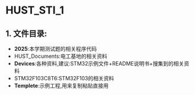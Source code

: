 # HUST_STI_1
## 1. 文件目录:

* **2025**:本学期测试题的相关程序代码
* HUST_Documents:电工基地的相关资料
* **Devices**:各种资料,建议:STM32示例文件+README说明书+搜集到的相关资料
* STM32F103C8T6:STM32F103的相关资料
* **Templete**:示例工程,用来复制粘贴直接用
